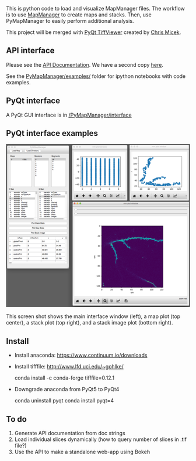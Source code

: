 
This is python code to load and visualize MapManager files. The workflow is to use <A HREF="http://blog.cudmore.io/mapmanager/">MapManager</A> to create maps and stacks. Then, use PyMapManager to easily perform additional analysis.

This project will be merged with <A HREF="https://github.com/cmicek1/TiffViewer">PyQt TiffViewer</A> created by <A HREF="https://github.com/cmicek1">Chris Micek</A>.

## API interface

Please see the <A HREF="http://pymapmanager.readthedocs.io/en/latest/">API Documentation</A>. We have a second copy <A HREF="http://robertcudmore.org/mapmanager/PyMapManager/docs/">here</A>.

See the <A HREF="https://github.com/cudmore/PyMapManager/tree/master/PyMapManager/examples">PyMapManager/examples/</A> folder for ipython notebooks with code examples.

## PyQt interface

A PyQt GUI interface is in <A HREF="https://github.com/cudmore/PyMapManager/tree/master/PyMapManager/interface">/PyMapManager/interface</A>

## PyQt interface examples

<IMG SRC="images/pyMapManager_v2.png">

This screen shot shows the main interface window (left), a map plot (top center), a stack plot (top right), and a stack image plot (bottom right).

## Install

 - Install anaconda: https://www.continuum.io/downloads
 - Install tifffile: http://www.lfd.uci.edu/~gohlke/
 
    conda install -c conda-forge tifffile=0.12.1

 - Downgrade anaconda from PyQt5 to PyQt4
 
    conda uninstall pyqt
    conda install pyqt=4
     
## To do

 1. Generate API documentation from doc strings
 2. Load individual slices dynamically (how to query number of slices in .tif file?)
 2. Use the API to make a standalone web-app using Bokeh

